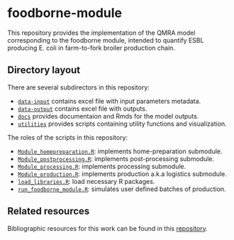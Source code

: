 # foodborne-module

This repository provides the implementation of the QMRA model corresponding to the foodborne module, 
intended to quantify ESBL producing E. coli in farm-to-fork broiler production chain.

## Directory layout

There are several subdirectors in this repository:

* [`data-input`](./data-input/) contains excel file with input parameters metadata. 
* [`data-output`](./data-output/) contains excel file with outputs.
* [`docs`](./docs/) provides documentaion and  Rmds for the model outputs. 
* [`utilities`](./docs/) provides scripts containing utility functions and visualization. 

The roles of the scripts in this repository:

* [`Module_homepreparation.R`](./Module_homepreparation.R): implements home-preparation submodule.
* [`Module_postprocessing.R`](./Module_postprocessing.R): implements post-processing submodule.
* [`Module_processing.R`](./Module_processing.R): implements processing submodule.
* [`Module_production.R`](./Module_production.R): implements production a.k.a logistics submodule.
* [`load_libraries.R`](./load_libraries.R): load necessary R packages.
* [`run_foodborne_module.R`](./run_foodborne_module.R): simulates user defined batches of production.

## Related resources

Bibliographic resources for this work can be found in this 
[repository](https://github.com/ENVIRE-JPIAMR/bibliography/tree/main/foodborne-module).